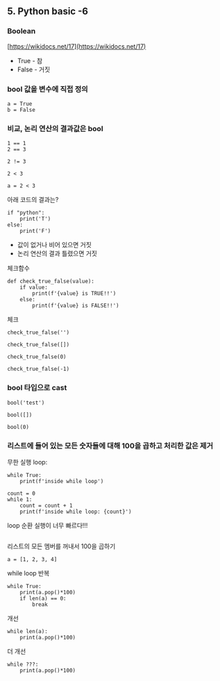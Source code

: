 ## 5. Python basic -6

### Boolean
[https://wikidocs.net/17](https://wikidocs.net/17)


* True - 참
* False - 거짓

### bool 값을 변수에 직접 정의

```
a = True
b = False
```

### 비교, 논리 연산의 결과값은 bool
```
1 == 1
2 == 3
```
```
2 != 3
```
```
2 < 3
```
```
a = 2 < 3
```

아래 코드의 결과는?
``` 
if "python":
    print('T')
else:
    print('F')
```

* 값이 없거나 비어 있으면 거짓
* 논리 연산의 결과 틀렸으면 거짓

체크함수

```
def check_true_false(value):
    if value:
        print(f'{value} is TRUE!!')
    else:
        print(f'{value} is FALSE!!')
```
체크
```
check_true_false('')
```
```
check_true_false([])
```
```
check_true_false(0)
```
```
check_true_false(-1)
```

### bool 타입으로 cast

```
bool('test')
```
```
bool([])
```
```
bool(0)
```

### 리스트에 들어 있는 모든 숫자들에 대해 100을 곱하고 처리한 값은 제거

무한 실행 loop:

```
while True:
    print(f'inside while loop')
```

```
count = 0
while 1:
    count = count + 1
    print(f'inside while loop: {count}')
```

loop 순환 실행이 너무 빠르다!!! 

```
```

리스트의 모든 멤버를 꺼내서 100을 곱하기

```
a = [1, 2, 3, 4]
```

while loop 반복
```
while True:
    print(a.pop()*100)
    if len(a) == 0:
        break
```
개선
```
while len(a):
    print(a.pop()*100)
```

더 개선
```
while ???:
    print(a.pop()*100)
```
